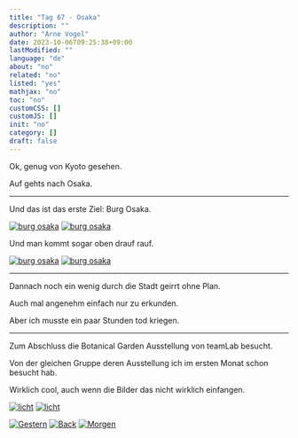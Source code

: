 ```yaml
---
title: "Tag 67 - Osaka"
description: ""
author: "Arne Vogel"
date: 2023-10-06T09:25:38+09:00
lastModified: ""
language: "de"
about: "no"
related: "no"
listed: "yes"
mathjax: "no"
toc: "no"
customCSS: []
customJS: []
init: "no"
category: []
draft: false
---
```


Ok, genug von Kyoto gesehen.

Auf gehts nach Osaka.

---

Und das ist das erste Ziel: Burg Osaka.

[![burg osaka](burg-small.jpg)](burg.jpg)
[![burg osaka](burg2-small.jpg)](burg2.jpg)

Und man kommt sogar oben drauf rauf.

[![burg osaka](burg3-small.jpg)](burg3.jpg)
[![burg osaka](burg4-small.jpg)](burg4.jpg)

---

Dannach noch ein wenig durch die Stadt geirrt ohne Plan.

Auch mal angenehm einfach nur zu erkunden.

Aber ich musste ein paar Stunden tod kriegen.

---

Zum Abschluss die Botanical Garden Ausstellung von teamLab besucht.

Von der gleichen Gruppe deren Ausstellung ich im ersten Monat schon besucht hab.

Wirklich cool, auch wenn die Bilder das nicht wirklich einfangen.

[![licht](licht-small.jpg)](licht.jpg)
[![licht](licht2-small.jpg)](licht2.jpg)


[![Gestern](../left.png)](../tag-66) [![Back](../back.png)](..) [![Morgen](../right.png)](../tag-68)
